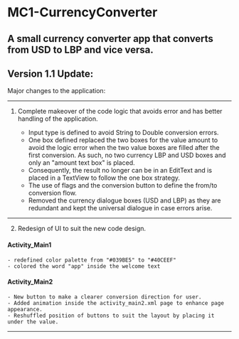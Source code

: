 # MC1-CurrencyConverter
A small currency converter app that converts from USD to LBP and vice versa.
---
## Version 1.1 Update:

Major changes to the application:
***************************************
1. Complete makeover of the code logic that avoids error and has better handling of the application.

    - Input type is defined to avoid String to Double conversion errors.
    - One box defined replaced the two boxes for the value amount to avoid the logic error when the two value boxes are filled after the first conversion. As such, no two currency LBP and USD boxes and only an "amount text box" is placed.
    - Consequently, the result no longer can be in an EditText and is placed in a TextView to follow the one box strategy.
    - The use of flags and the conversion button to define the from/to conversion flow.
    - Removed the currency dialogue boxes (USD and LBP) as they are redundant and kept the universal dialogue in case errors arise.

 ***************************************
 2. Redesign of UI to suit the new code design.
   #### Activity_Main1
    - redefined color palette from "#039BE5" to "#40CEEF"
    - colored the word "app" inside the welcome text

   #### Activity_Main2
    - New button to make a clearer conversion direction for user.
    - Added animation inside the activity_main2.xml page to enhance page appearance.
    - Reshuffled position of buttons to suit the layout by placing it under the value.
   ***************************************

